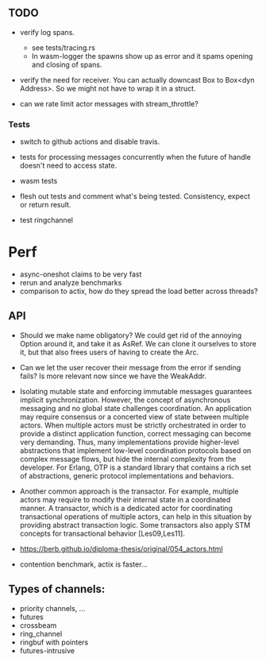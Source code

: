## TODO

- verify log spans.
   - see tests/tracing.rs
   - In wasm-logger the spawns show up as error and it spams opening and closing of spans.

- verify the need for receiver. You can actually downcast Box<dyn Any> to Box<dyn Address<M>>. So we might not have to wrap it in a struct.
- can we rate limit actor messages with stream_throttle?

### Tests
- switch to github actions and disable travis.

- tests for processing messages concurrently when the future of handle doesn't need to access state.
- wasm tests

- flesh out tests and comment what's being tested. Consistency, expect or return result.

- test ringchannel

# Perf

- async-oneshot claims to be very fast
- rerun and analyze benchmarks
- comparison to actix, how do they spread the load better across threads?


## API

- Should we make name obligatory? We could get rid of the annoying Option around it, and take it as AsRef<str>. We can clone it ourselves to store it, but that also frees users of having to create the Arc.
- Can we let the user recover their message from the error if sending fails? Is more relevant now since we
  have the WeakAddr.

- Isolating mutable state and enforcing immutable messages guarantees implicit synchronization. However, the concept of asynchronous messaging and no global state challenges coordination. An application may require consensus or a concerted view of state between multiple actors. When multiple actors must be strictly orchestrated in order to provide a distinct application function, correct messaging can become very demanding. Thus, many implementations provide higher-level abstractions that implement low-level coordination protocols based on complex message flows, but hide the internal complexity from the developer. For Erlang, OTP is a standard library that contains a rich set of abstractions, generic protocol implementations and behaviors.

- Another common approach is the transactor. For example, multiple actors may require to modify their internal state in a coordinated manner. A transactor, which is a dedicated actor for coordinating transactional operations of multiple actors, can help in this situation by providing abstract transaction logic. Some transactors also apply STM concepts for transactional behavior [Les09,Les11].


- https://berb.github.io/diploma-thesis/original/054_actors.html
- contention benchmark, actix is faster...


## Types of channels:

- priority channels, ...
- futures
- crossbeam
- ring_channel
- ringbuf with pointers
- futures-intrusive
